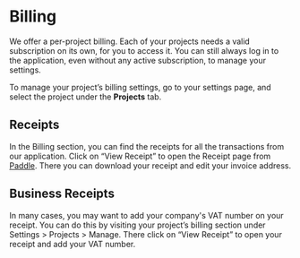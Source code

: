# Billing

We offer a per-project billing. Each of your projects needs a valid subscription on its own, for you to access it. You can still always log in to the application, even without any active subscription, to manage your settings. 

To manage your project’s billing settings, go to your settings page, and select the project under the **Projects** tab.

## Receipts
In the Billing section, you can find the receipts for all the transactions from our application. Click on “View Receipt” to open the Receipt page from [Paddle](https://paddle.com/). There you can download your receipt and edit your invoice address. 

## Business Receipts
In many cases, you may want to add your company's VAT number on your receipt. You can do this by visiting your project’s billing section under Settings > Projects > Manage. There click on “View Receipt” to open your receipt and add your VAT number. 